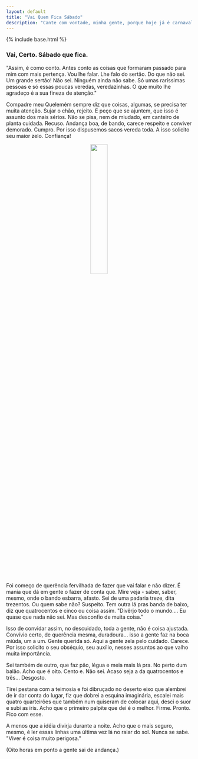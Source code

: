 ```yaml
---
layout: default
title: "Vai Quem Fica Sábado"
description: "Cante com vontade, minha gente, porque hoje já é carnaval."
---
```

{% include base.html %}

### Vai, Certo. Sábado que fica.

"Assim, é como conto. Antes conto as coisas que formaram passado para mim com mais pertença. Vou lhe falar. Lhe falo do sertão. Do que não sei. Um grande sertão! Não sei. Ninguém ainda não sabe. Só umas raríssimas pessoas e só essas poucas veredas, veredazinhas. O que muito lhe agradeço é a sua fineza de atenção."

Compadre meu Quelemém sempre diz que coisas, algumas, se precisa ter muita atenção. Sujar o chão, rejeito. E peço que se ajuntem, que isso é assunto dos mais sérios. Não se pisa, nem de miudado, em canteiro de planta cuidada. Recuso. Andança boa, de bando, carece respeito e conviver demorado. Cumpro. Por isso dispusemos sacos vereda toda. A isso solicito seu maior zelo. Confiança!

<div style='margin: auto; text-align: center; width: 100%'>
  <img src='{{base}}/img/2023/saco.jpg' width='30%'/>
</div>

Foi começo de querência fervilhada de fazer que vai falar e não dizer. É mania que dá em gente o fazer de conta que. Mire veja - saber, saber, mesmo, onde o bando esbarra, afasto. Sei de uma padaria treze, dita trezentos. Ou quem sabe não? Suspeito. Tem outra lá pras banda de baixo, diz que quatrocentos e cinco ou coisa assim. "Divêrjo todo o mundo.... Eu quase que nada não sei. Mas desconfio de muita coisa."

Isso de convidar assim, no descuidado, toda a gente, não é coisa ajustada. Convívio certo, de querência mesma, duradoura... isso a gente faz na boca miúda, um a um. Gente querida só. Aqui a gente zela pelo cuidado. Carece. Por isso solicito o seu obséquio, seu auxílio, nesses assuntos ao que valho muita importância.

Sei também de outro, que faz pão, légua e meia mais lá pra. No perto dum balão. Acho que é oito. Cento e. Não sei. Acaso seja a da quatrocentos e três... Desgosto.

Tirei pestana com a teimosia e foi dibruçado no deserto eixo que alembrei de ir dar conta do lugar, fiz que dobrei a esquina imaginária, escalei mais quatro quarteirões que também num quiseram de colocar aqui, desci o suor e subi as iris. Acho que o primeiro palpite que dei é o melhor. Firme. Pronto. Fico com esse.

A menos que a idéia divirja durante a noite. Acho que o mais seguro, mesmo, é ler essas linhas uma última vez lá no raiar do sol. Nunca se sabe. "Viver é coisa muito perigosa."

(Oito horas em ponto a gente sai de andança.)

<br/>
<br/>
<br/>

